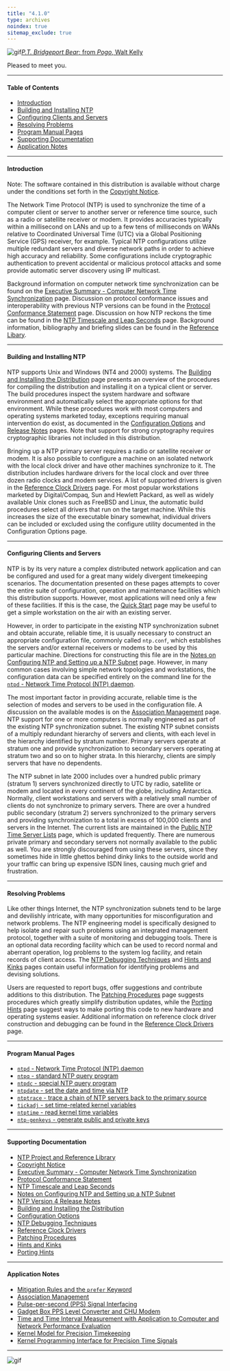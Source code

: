 ```yaml
---
title: "4.1.0"
type: archives
noindex: true 
sitemap_exclude: true
---
```


![gif](/documentation/pic/barnstable.gif)[_P.T. Bridgeport Bear_; from _Pogo_, Walt Kelly](/reflib/pictures/)

Pleased to meet you.  

* * *

#### Table of Contents

*  [Introduction](/documentation/4.1.0/#introduction)
*  [Building and Installing NTP](/documentation/4.1.0/#building-and-installing-ntp)
*  [Configuring Clients and Servers](/documentation/4.1.0/#configuring-clients-and-servers)
*  [Resolving Problems](/documentation/4.1.0/#resolving-problems)
*  [Program Manual Pages](/documentation/4.1.0/#program-manual-pages)
*  [Supporting Documentation](/documentation/4.1.0/#supporting-documentation)
*  [Application Notes](/documentation/4.1.0/#application-notes)

* * *

#### Introduction

Note: The software contained in this distribution is available without charge under the conditions set forth in the [Copyright Notice](/documentation/4.1.0/copyright/).

The Network Time Protocol (NTP) is used to synchronize the time of a computer client or server to another server or reference time source, such as a radio or satellite receiver or modem. It provides accuracies typically within a millisecond on LANs and up to a few tens of milliseconds on WANs relative to Coordinated Universal Time (UTC) via a Global Positioning Service (GPS) receiver, for example. Typical NTP configurations utilize multiple redundant servers and diverse network paths in order to achieve high accuracy and reliability. Some configurations include cryptographic authentication to prevent accidental or malicious protocol attacks and some provide automatic server discovery using IP multicast.

Background information on computer network time synchronization can be found on the [Executive Summary - Computer Network Time Synchronization](/documentation/4.1.0/exec/) page. Discussion on protocol conformance issues and interoperability with previous NTP versions can be found in the [Protocol Conformance Statement](/documentation/4.1.0/biblio/) page. Discussion on how NTP reckons the time can be found in the [NTP Timescale and Leap Seconds](/documentation/4.1.0/leap/) page. Background information, bibliography and briefing slides can be found in the [Reference Libary](/reflib/).

* * *

#### Building and Installing NTP

NTP supports Unix and Windows (NT4 and 2000) systems. The [Building and Installing the Distribution](/documentation/4.1.0/build/) page presents an overview of the procedures for compiling the distribution and installing it on a typical client or server. The build procedures inspect the system hardware and software environment and automatically select the appropriate options for that environment. While these procedures work with most computers and operating systems marketed today, exceptions requiring manual intervention do exist, as documented in the [Configuration Options](/documentation/4.1.0/config/) and [Release Notes](/documentation/4.1.0/release/) pages. Note that support for strong cryptography requires cryptographic libraries not included in this distribution.

Bringing up a NTP primary server requires a radio or satellite receiver or modem. It is also possible to configure a machine on an isolated network with the local clock driver and have other machines synchronize to it. The distribution includes hardware drivers for the local clock and over three dozen radio clocks and modem services. A list of supported drivers is given in the [Reference Clock Drivers](/documentation/4.1.0/refclock/) page. For most popular workstations marketed by Digital/Compaq, Sun and Hewlett Packard, as well as widely available Unix clones such as FreeBSD and Linux, the automatic build procedures select all drivers that run on the target machine. While this increases the size of the executable binary somewhat, individual drivers can be included or excluded using the configure utility documented in the Configuration Options page.

* * *

#### Configuring Clients and Servers

NTP is by its very nature a complex distributed network application and can be configured and used for a great many widely divergent timekeeping scenarios. The documentation presented on these pages attempts to cover the entire suite of configuration, operation and maintenance facilities which this distribution supports. However, most applications will need only a few of these facilities. If this is the case, the [Quick Start](/documentation/4.1.0/quick/) page may be useful to get a simple workstation on the air with an existing server.

However, in order to participate in the existing NTP synchronization subnet and obtain accurate, reliable time, it is usually necessary to construct an appropriate configuration file, commonly called <code>ntp.conf</code>, which establishes the servers and/or external receivers or modems to be used by this particular machine. Directions for constructing this file are in the [Notes on Configuring NTP and Setting up a NTP Subnet](/documentation/4.1.0/notes/) page. However, in many common cases involving simple network topologies and workstations, the configuration data can be specified entirely on the command line for the [<code>ntpd</code> - Network Time Protocol (NTP) daemon](/documentation/4.1.0/ntpd/).

The most important factor in providing accurate, reliable time is the selection of modes and servers to be used in the configuration file. A discussion on the available modes is on the [Association Management](/documentation/4.1.0/assoc/) page. NTP support for one or more computers is normally engineered as part of the existing NTP synchronization subnet. The existing NTP subnet consists of a multiply redundant hierarchy of servers and clients, with each level in the hierarchy identified by stratum number. Primary servers operate at stratum one and provide synchronization to secondary servers operating at stratum two and so on to higher strata. In this hierarchy, clients are simply servers that have no dependents.

The NTP subnet in late 2000 includes over a hundred public primary (stratum 1) servers synchronized directly to UTC by radio, satellite or modem and located in every continent of the globe, including Antarctica. Normally, client workstations and servers with a relatively small number of clients do not synchronize to primary servers. There are over a hundred public secondary (stratum 2) servers synchronized to the primary servers and providing synchronization to a total in excess of 100,000 clients and servers in the Internet. The current lists are maintained in the [Public NTP Time Server Lists](https://support.ntp.org/Servers) page, which is updated frequently. There are numerous private primary and secondary servers not normally available to the public as well. You are strongly discouraged from using these servers, since they sometimes hide in little ghettos behind dinky links to the outside world and your traffic can bring up expensive ISDN lines, causing much grief and frustration.

* * *

#### Resolving Problems

Like other things Internet, the NTP synchronization subnets tend to be large and devilishly intricate, with many opportunities for misconfiguration and network problems. The NTP engineering model is specifically designed to help isolate and repair such problems using an integrated management protocol, together with a suite of monitoring and debugging tools. There is an optional data recording facility which can be used to record normal and aberrant operation, log problems to the system log facility, and retain records of client access. The [NTP Debugging Techniques](/documentation/4.1.0/debug/) and [Hints and Kinks](/documentation/4.1.0/hints/) pages contain useful information for identifying problems and devising solutions.

Users are requested to report bugs, offer suggestions and contribute additions to this distribution. The [Patching Procedures](/documentation/4.1.0/patches/) page suggests procedures which greatly simplify distribution updates, while the [Porting Hints](/documentation/4.1.0/porting/) page suggest ways to make porting this code to new hardware and operating systems easier. Additional information on reference clock driver construction and debugging can be found in the [Reference Clock Drivers](/documentation/4.1.0/refclock/) page.

* * *

#### Program Manual Pages

*   [<code>ntpd</code> - Network Time Protocol (NTP) daemon](/documentation/4.1.0/ntpd/)
*   [<code>ntpq</code> - standard NTP query program](/documentation/4.1.0/ntpq/)
*   [<code>ntpdc</code> - special NTP query program](/documentation/4.1.0/ntpdc/)
*   [<code>ntpdate</code> - set the date and time via NTP](/documentation/4.1.0/ntpdate/)
*   [<code>ntptrace</code> - trace a chain of NTP servers back to the primary source](/documentation/4.1.0/ntptrace/)
*   [<code>tickadj</code> - set time-related kernel variables](/documentation/4.1.0/tickadj/)
*   [<code>ntptime</code> - read kernel time variables](/documentation/4.1.0/ntptime/)
*   [<code>ntp-genkeys</code> - generate public and private keys](/documentation/4.1.0/genkeys/)

* * *

#### Supporting Documentation

*   [NTP Project and Reference Library](/reflib/ntp/)
*   [Copyright Notice](/documentation/4.1.0/copyright/)
*   [Executive Summary - Computer Network Time Synchronization](/documentation/4.1.0/exec/)
*   [Protocol Conformance Statement](/documentation/4.1.0/biblio/)
*   [NTP Timescale and Leap Seconds](/documentation/4.1.0/leap/)
*   [Notes on Configuring NTP and Setting up a NTP Subnet](/documentation/4.1.0/notes/)
*   [NTP Version 4 Release Notes](/documentation/4.1.0/release/)
*   [Building and Installing the Distribution](/documentation/4.1.0/build/)
*   [Configuration Options](/documentation/4.1.0/config/)
*   [NTP Debugging Techniques](/documentation/4.1.0/debug/)
*   [Reference Clock Drivers](/documentation/4.1.0/refclock/)
*   [Patching Procedures](/documentation/4.1.0/patches/)
*   [Hints and Kinks](/documentation/4.1.0/hints/)
*   [Porting Hints](/documentation/4.1.0/porting/)

* * *

#### Application Notes

*   [Mitigation Rules and the <code>prefer</code> Keyword](/documentation/4.1.0/prefer/)
*   [Association Management](/documentation/4.1.0/assoc/)
*   [Pulse-per-second (PPS) Signal Interfacing](/documentation/4.1.0/pps/)
*   [Gadget Box PPS Level Converter and CHU Modem](/documentation/4.1.0/gadget/)
*   [Time and Time Interval Measurement with Application to Computer and Network Performance Evaluation](/documentation/4.1.0/measure/)
*   [Kernel Model for Precision Timekeeping](/documentation/4.1.0/kern/)
*   [Kernel Programming Interface for Precision Time Signals](/documentation/4.1.0/kernpps/)

* * *

![gif](/documentation/pic/pogo1a.gif)
